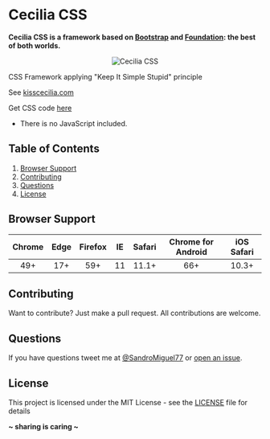 # Cecilia CSS
**Cecilia CSS is a framework based on [Bootstrap](https://getbootstrap.com/) and [Foundation](http://foundation.zurb.com/): the best of both worlds.**

<p align="center"><img src="http://kisscecilia.com/public/img/logo_cecilia_css.png" alt="Cecilia CSS" /></p>

CSS Framework applying "Keep It Simple Stupid" principle

See [kisscecilia.com](http://kisscecilia.com/)

Get CSS code [here](styles.css)

* There is no JavaScript included.

## Table of Contents
1. [Browser Support](#browser-support)
1. [Contributing](#contributing)
1. [Questions](#questions)
1. [License](#license)

## Browser Support
Chrome | Edge | Firefox | IE | Safari | Chrome for Android | iOS Safari
:----: | :--: | :-----: | :-: | :---: | :----------------: | :-------:
  49+  |  17+ |   59+   | 11 |  11.1+ |         66+        |   10.3+

## Contributing
Want to contribute? Just make a pull request. All contributions are welcome.

## Questions
If you have questions tweet me at [@SandroMiguel77](https://twitter.com/SandroMiguel77) or [open an issue](https://github.com/SandroMiguel/cecilia-css/issues/new).

## License
This project is licensed under the MIT License - see the [LICENSE](LICENSE) file for details

**~ sharing is caring ~**
